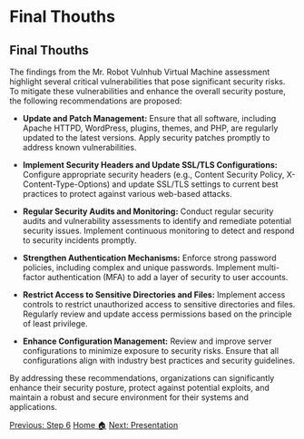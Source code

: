 # **Final Thouths**

## Final Thouths 

The findings from the Mr. Robot Vulnhub Virtual Machine assessment highlight several critical vulnerabilities that pose significant security risks. To mitigate these vulnerabilities and enhance the overall security posture, the following recommendations are proposed:

- **Update and Patch Management:** Ensure that all software, including Apache HTTPD, WordPress, plugins, themes, and PHP, are regularly updated to the latest versions. Apply security patches promptly to address known vulnerabilities.

- **Implement Security Headers and Update SSL/TLS Configurations:** Configure appropriate security headers (e.g., Content Security Policy, X-Content-Type-Options) and update SSL/TLS settings to current best practices to protect against various web-based attacks.

- **Regular Security Audits and Monitoring:** Conduct regular security audits and vulnerability assessments to identify and remediate potential security issues. Implement continuous monitoring to detect and respond to security incidents promptly.

- **Strengthen Authentication Mechanisms:** Enforce strong password policies, including complex and unique passwords. Implement multi-factor authentication (MFA) to add a layer of security to user accounts.

- **Restrict Access to Sensitive Directories and Files:** Implement access controls to restrict unauthorized access to sensitive directories and files. Regularly review and update access permissions based on the principle of least privilege.

- **Enhance Configuration Management:** Review and improve server configurations to minimize exposure to security risks. Ensure that all configurations align with industry best practices and security guidelines.

By addressing these recommendations, organizations can significantly enhance their security posture, protect against potential exploits, and maintain a robust and secure environment for their systems and applications.


<div class="button-container" markdown="1">
<a href="/Career-Simulation-4/recommendations/" class="md-button md-button--primary">Previous: Step 6</a>
<a href="/Career-Simulation-4/" class="md-button md-button--secondary">Home 🏠</a>
<a href="/Career-Simulation-4/presentation/" class="md-button md-button--primary">Next: Presentation</a>

</div>